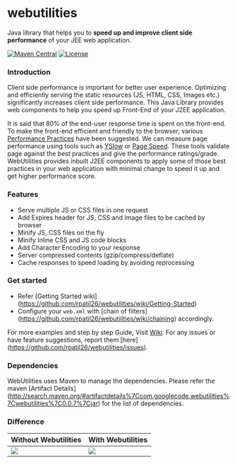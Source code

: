 webutilities
============
Java library that helps you to **speed up and improve client side performance** of your JEE web application.

[![Maven Central](https://maven-badges.herokuapp.com/maven-central/com.googlecode.webutilities/webutilities/badge.svg)](https://maven-badges.herokuapp.com/maven-central/com.googlecode.webutilities/webutilities/)
[![License](https://img.shields.io/badge/license-Apache_2-blue.svg?style=flat)](https://github.com/rpatil26/webutilities/blob/master/LICENSE)

### Introduction

Client side performance is important for better user experience. Optimizing and efficiently serving the static resources (JS, HTML, CSS, Images etc.) significantly increases client side performance. This Java Library provides web components to help you speed up Front-End of your J2EE application.

It is said that 80% of the end-user response time is spent on the front-end. To make the front-end efficient and friendly to the browser, various [Performance Practices](http://developer.yahoo.com/performance/rules.html) have been suggested. We can measure page performance using tools such as [YSlow](http://developer.yahoo.com/yslow/) or [Page Speed](http://code.google.com/speed/page-speed/). These tools validate page against the best practices and give the performance ratings/grade. WebUtilities provides inbuilt J2EE components to apply some of those best practices in your web application with minimal change to speed it up and get higher performance score. 

### Features

*   Serve multiple JS or CSS files in one request
*   Add Expires header for JS, CSS and Image files to be cached by browser
*   Minify JS, CSS files on the fly
*   Minify Inline CSS and JS code blocks
*   Add Character Encoding to your response
*   Server compressed contents (gzip/compress/deflate)
*   Cache responses to speed loading by avoiding reprocessing 

### Get started

*   Refer [Getting Started wiki] (https://github.com/rpatil26/webutilities/wiki/Getting-Started)
*   Configure your `web.xml` with [chain of filters] (https://github.com/rpatil26/webutilities/wiki/chaining) accordingly. 
   
For more examples and step by step Guide, Visit [Wiki](https://github.com/rpatil26/webutilities/wiki/Getting-Started). For any issues or have feature suggestions, report them [here] (https://github.com/rpatil26/webutilities/issues).

### Dependencies

WebUtilities uses Maven to manage the dependencies. Please refer the maven [Artifact Details] (http://search.maven.org/#artifactdetails%7Ccom.googlecode.webutilities%7Cwebutilities%7C0.0.7%7Cjar) for the list of dependencies.

### Difference 
| Without Webutilities  | With Webutilities |
| ------------- | ------------- |
|![](http://rawgit.com/rpatil26/webutilities/gh-pages/images/before.png)|![](http://rawgit.com/rpatil26/webutilities/gh-pages/images/after.png)|



